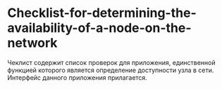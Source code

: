 # Checklist-for-determining-the-availability-of-a-node-on-the-network

Чеклист содержит список проверок для приложения, единственной функцией которого является определение доступности узла в сети. Интерфейс данного приложения прилагается.
